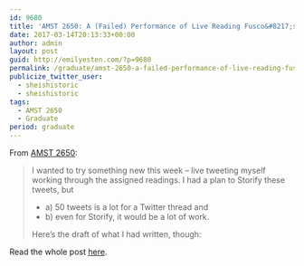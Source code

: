 ```yaml
---
id: 9680
title: 'AMST 2650: A (Failed) Performance of Live Reading Fusco&#8217;s “The Other History of Intercultural Performance”'
date: 2017-03-14T20:13:33+00:00
author: admin
layout: post
guid: http://emilyesten.com/?p=9680
permalink: /graduate/amst-2650-a-failed-performance-of-live-reading-fuscos-the-other-history-of-intercultural-performance/
publicize_twitter_user:
  - sheishistoric
  - sheishistoric
tags:
  - AMST 2650
  - Graduate
period: graduate
---
```

From [AMST 2650](http://blogs.brown.edu/amst-2650-s01-spring-2017/):

> I wanted to try something new this week – live tweeting myself working through the assigned readings. I had a plan to Storify these tweets, but
>
>   * a) 50 tweets is a lot for a Twitter thread and
>   * b) even for Storify, it would be a lot of work.
>
> Here’s the draft of what I had written, though:

Read the whole post [here](http://blogs.brown.edu/amst-2650-s01-spring-2017/2017/03/14/a-failed-performance-of-live-reading-fuscos-the-other-history-of-intercultural-performance/).
